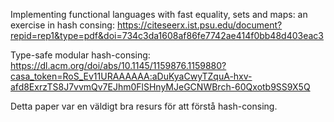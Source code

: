 
Implementing functional languages with fast equality, sets and maps: an exercise in hash consing:
https://citeseerx.ist.psu.edu/document?repid=rep1&type=pdf&doi=734c3da1608af86fe7742ae414f0bb48d403eac3

Type-safe modular hash-consing:
https://dl.acm.org/doi/abs/10.1145/1159876.1159880?casa_token=RoS_Ev11URAAAAAA:aDuKyaCwyTZquA-hxv-afd8ExrzTS8J7vvmQv7EJhm0FlSHnyMJeGCNWBrch-60Qxotb9SS9X5Q

Detta paper var en väldigt bra resurs för att förstå hash-consing.